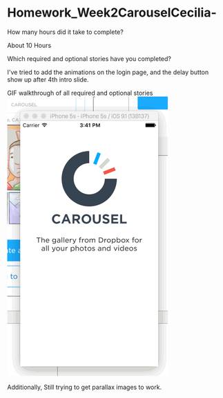 # Homework_Week2CarouselCecilia-


How many hours did it take to complete?

About 10 Hours

Which required and optional stories have you completed?

I've tried to add the animations on the login page, and the delay button show up after 4th intro slide.

GIF walkthrough of all required and optional stories 
![Alt Text](https://github.com/gitcee/Homework_Week2CarouselCecilia-/blob/master/Week2_Cecilia.gif)


Additionally,
Still trying to get parallax images to work.
